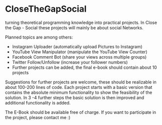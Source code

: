 # CloseTheGapSocial

turning theoretical programming knowledge into practical projects. In Close the Gap - Social these projects will mainly be about social Networks.

Planned topics are among others:

- Instagram Uploader (automatically upload Pictures to Instagram)
- YouTube View Manipulator (manipulate the YouTube View Counter)
- Facebook Comment Bot (share your views across multiple groups)
- Twitter Follow/Unfollow (increase your follower numbers)
- Further projects can be added, the final e-book should contain about 10 projects

Suggestions for further projects are welcome, these should be realizable in about 100-200 lines of code. Each project starts with a basic version that contains the absolute minimum functionality to show the feasibility of the solution. In 3 -4 further steps the basic solution is then improved and additional functionality is added.

The E-Book should be available free of charge. If you want to participate in the project, please contact me :)
